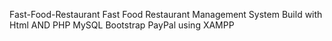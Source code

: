 Fast-Food-Restaurant
 Fast Food Restaurant Management System Build with Html AND PHP MySQL Bootstrap PayPal using XAMPP
